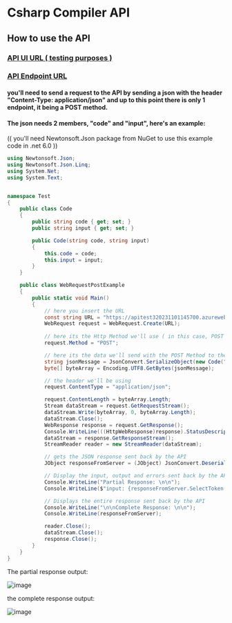 # Csharp Compiler API

 ## How to use the API

### [API UI URL ( testing purposes )](https://apitest320231101145700.azurewebsites.net/index.html)
### [API Endpoint URL](https://apitest320231101145700.azurewebsites.net/api/Test/CompileCode)

#### you'll need to send a request to the API by sending a json with the header "Content-Type: application/json" and up to this point there is only 1 endpoint, it being a POST method.

#### The json needs 2 members, "code" and "input", here's an example:

(( you'll need Newtonsoft.Json package from NuGet to use this example code in .net 6.0 ))

```cs
using Newtonsoft.Json;
using Newtonsoft.Json.Linq;
using System.Net;
using System.Text;


namespace Test
{
    public class Code
    {
        public string code { get; set; }
        public string input { get; set; }

        public Code(string code, string input)
        {
            this.code = code;
            this.input = input;
        }
    }

    public class WebRequestPostExample
    {
        public static void Main()
        {
            // here you insert the URL
            const string URL = "https://apitest320231101145700.azurewebsites.net/api/Test/CompileCode";
            WebRequest request = WebRequest.Create(URL);
            
            // here its the Http Method we'll use ( in this case, POST )
            request.Method = "POST";

            // here its the data we'll send with the POST Method to the API ( basicly, it converts the object to a JSON )
            string jsonMessage = JsonConvert.SerializeObject(new Code("public static void Main(string[] args){ Write(args[0]); }", "10"));
            byte[] byteArray = Encoding.UTF8.GetBytes(jsonMessage);

            // the header we'll be using
            request.ContentType = "application/json";

            request.ContentLength = byteArray.Length;
            Stream dataStream = request.GetRequestStream();
            dataStream.Write(byteArray, 0, byteArray.Length);
            dataStream.Close();
            WebResponse response = request.GetResponse();
            Console.WriteLine(((HttpWebResponse)response).StatusDescription);
            dataStream = response.GetResponseStream();
            StreamReader reader = new StreamReader(dataStream);

            // gets the JSON response sent back by the API
            JObject responseFromServer = (JObject) JsonConvert.DeserializeObject(reader.ReadToEnd());

            // Display the input, output and errors sent back by the API
            Console.WriteLine("Partial Response: \n\n");
            Console.WriteLine($"input: {responseFromServer.SelectToken("value.input")}\nerror: {responseFromServer.SelectToken("value.error")}\noutput: {responseFromServer.SelectToken("value.output")}");

            // Displays the entire response sent back by the API
            Console.WriteLine("\n\nComplete Response: \n\n");
            Console.WriteLine(responseFromServer);

            reader.Close();
            dataStream.Close();
            response.Close();
        }
    }
}
```
The partial response output:

![image](https://github.com/Etozinhachan/CsCompilerApi/assets/116160881/2eec9dc0-30e6-42d6-b561-67e7cd1022e8)

the complete response output:

![image](https://github.com/Etozinhachan/CsCompilerApi/assets/116160881/e587d324-4f33-4b8b-9478-d338726aeb74) 
